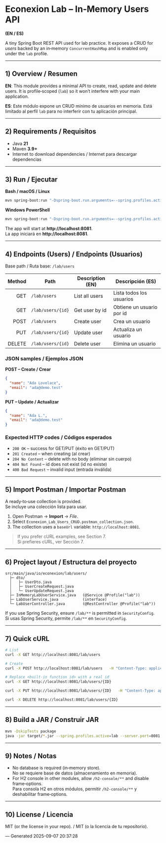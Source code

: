# Econexion Lab – In‑Memory Users API  
**(EN / ES)**

A tiny Spring Boot REST API used for lab practice. It exposes a CRUD for *users* backed by an in‑memory `ConcurrentHashMap` and is enabled only under the `lab` profile.

---

## 1) Overview / Resumen

**EN**: This module provides a minimal API to create, read, update and delete users. It is profile‑scoped (`lab`) so it won’t interfere with your main application.

**ES**: Este módulo expone un CRUD mínimo de usuarios en memoria. Está limitado al perfil `lab` para no interferir con tu aplicación principal.

---

## 2) Requirements / Requisitos
- Java **21**
- Maven **3.9+**
- Internet to download dependencies / Internet para descargar dependencias

---

## 3) Run / Ejecutar

**Bash / macOS / Linux**
```bash
mvn spring-boot:run "-Dspring-boot.run.arguments=--spring.profiles.active=lab,--server.port=8081"
```

**Windows PowerShell**
```powershell
mvn spring-boot:run "-Dspring-boot.run.arguments=--spring.profiles.active=lab,--server.port=8081"
```

The app will start at **http://localhost:8081**.  
La app iniciará en **http://localhost:8081**.

---

## 4) Endpoints (Users) / Endpoints (Usuarios)

Base path / Ruta base: `/lab/users`

| Method | Path              | Description (EN)                    | Descripción (ES)                 |
|-------:|-------------------|-------------------------------------|----------------------------------|
| GET    | `/lab/users`      | List all users                      | Lista todos los usuarios         |
| GET    | `/lab/users/{id}` | Get user by id                    | Obtiene un usuario por id        |
| POST   | `/lab/users`      | Create user                         | Crea un usuario                  |
| PUT    | `/lab/users/{id}` | Update user                       | Actualiza un usuario             |
| DELETE | `/lab/users/{id}` | Delete user                       | Elimina un usuario               |

### JSON samples / Ejemplos JSON

**POST – Create / Crear**
```json
{
  "name": "Ada Lovelace",
  "email": "ada@demo.test"
}
```

**PUT – Update / Actualizar**
```json
{
  "name": "Ada L.",
  "email": "ada@demo.test"
}
```

### Expected HTTP codes / Códigos esperados
- `200 OK` – success for GET/PUT (éxito en GET/PUT)
- `201 Created` – when creating (al crear)
- `204 No Content` – delete with no body (eliminar sin cuerpo)
- `404 Not Found` – id does not exist (id no existe)
- `400 Bad Request` – invalid input (entrada inválida)

---

## 5) Import Postman / Importar Postman

A ready‑to‑use collection is provided.  
Se incluye una colección lista para usar.

1. Open Postman → **Import** → *File*.  
2. Select `Econexion_Lab_Users_CRUD.postman_collection.json`.  
3. The collection uses a `baseUrl` variable: `http://localhost:8081`.

> If you prefer cURL examples, see Section 7.  
> Si prefieres cURL, ver Sección 7.

---

## 6) Project layout / Estructura del proyecto

```
src/main/java/io/econexion/lab/users/
  ├─ dto/
  │   ├─ UserDto.java
  │   ├─ UserCreateRequest.java
  │   └─ UserUpdateRequest.java
  ├─ InMemoryLabUserService.java   (@Service @Profile("lab"))
  ├─ LabUserService.java           (interface)
  └─ LabUserController.java        (@RestController @Profile("lab"))
```

If you use Spring Security, ensure `/lab/**` is permitted in `SecurityConfig`.  
Si usas Spring Security, permite `/lab/**` en `SecurityConfig`.

---

## 7) Quick cURL

```bash
# List
curl -X GET http://localhost:8081/lab/users

# Create
curl -X POST http://localhost:8081/lab/users   -H "Content-Type: application/json"   -d '{"name":"Ada Lovelace","email":"ada@demo.test"}'

# Replace <built-in function id> with a real id
curl -X GET http://localhost:8081/lab/users/{ID}

curl -X PUT http://localhost:8081/lab/users/{ID}   -H "Content-Type: application/json"   -d '{"name":"Ada L.","email":"ada@demo.test"}'

curl -X DELETE http://localhost:8081/lab/users/{ID}
```

---

## 8) Build a JAR / Construir JAR

```bash
mvn -DskipTests package
java -jar target/*.jar --spring.profiles.active=lab --server.port=8081
```

---

## 9) Notes / Notas
- No database is required (in‑memory store).  
  No se requiere base de datos (almacenamiento en memoria).
- For H2 console in other modules, allow `/h2-console/**` and disable frame‑options.  
  Para consola H2 en otros módulos, permitir `/h2-console/**` y deshabilitar frame‑options.

---

## 10) License / Licencia
MIT (or the license in your repo). / MIT (o la licencia de tu repositorio).

— Generated 2025-09-07 20:37:28
